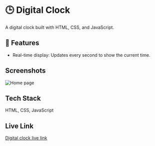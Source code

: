 
# 🕒 Digital Clock

A digital clock built with HTML, CSS, and JavaScript.



## 🌟 Features

- Real-time display: Updates every second to show the current time.



## Screenshots

![Home page](https://i.ibb.co/HB4LSNW/screencapture-phone-store-de866-web-app-2023-02-21-10-21-27.png)

## Tech Stack

HTML, CSS, JavaScript




## Live Link
[Digital clock live link](URL)


